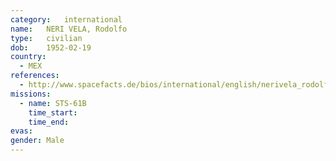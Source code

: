 ```yaml
---
category:	international
name:	NERI VELA, Rodolfo
type:	civilian
dob:	1952-02-19
country:
  - MEX
references:
  - http://www.spacefacts.de/bios/international/english/nerivela_rodolfo.htm
missions:
  - name: STS-61B
    time_start:   
    time_end:     
evas:
gender:	Male
---
```

